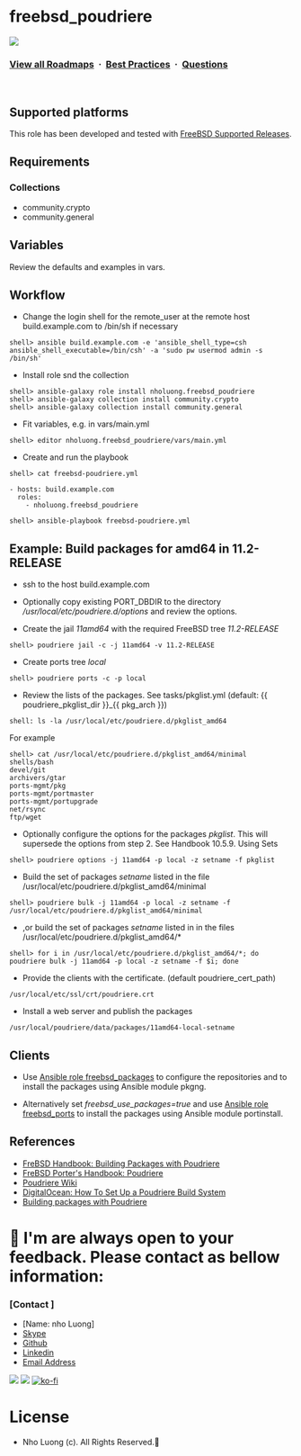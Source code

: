 # freebsd_poudriere

![](https://i.imgur.com/waxVImv.png)
### [View all Roadmaps](https://github.com/nholuongut/all-roadmaps) &nbsp;&middot;&nbsp; [Best Practices](https://github.com/nholuongut/all-roadmaps/blob/main/public/best-practices/) &nbsp;&middot;&nbsp; [Questions](https://www.linkedin.com/in/nholuong/)
<br/>


## Supported platforms

This role has been developed and tested with [FreeBSD Supported Releases](https://www.freebsd.org/releases/).


## Requirements

### Collections

- community.crypto
- community.general


## Variables

Review the defaults and examples in vars.


## Workflow

* Change the login shell for the remote_user at the remote host build.example.com to /bin/sh if necessary

```
shell> ansible build.example.com -e 'ansible_shell_type=csh ansible_shell_executable=/bin/csh' -a 'sudo pw usermod admin -s /bin/sh'
```

* Install role snd the collection

```
shell> ansible-galaxy role install nholuong.freebsd_poudriere
shell> ansible-galaxy collection install community.crypto
shell> ansible-galaxy collection install community.general
```

* Fit variables, e.g. in vars/main.yml

```
shell> editor nholuong.freebsd_poudriere/vars/main.yml
```

* Create and run the playbook

```
shell> cat freebsd-poudriere.yml

- hosts: build.example.com
  roles:
    - nholuong.freebsd_poudriere
```

```
shell> ansible-playbook freebsd-poudriere.yml
```


## Example: Build packages for amd64 in 11.2-RELEASE

* ssh to the host build.example.com

* Optionally copy existing PORT_DBDIR to the directory */usr/local/etc/poudriere.d/options* and
  review the options.

* Create the jail *11amd64* with the required FreeBSD tree *11.2-RELEASE*

```
shell> poudriere jail -c -j 11amd64 -v 11.2-RELEASE
```

* Create ports tree *local*

```
shell> poudriere ports -c -p local
```

* Review the lists of the packages. See tasks/pkglist.yml
  (default: {{ poudriere_pkglist_dir }}_{{ pkg_arch }})

```
shell: ls -la /usr/local/etc/poudriere.d/pkglist_amd64
```

  For example

```
shell> cat /usr/local/etc/poudriere.d/pkglist_amd64/minimal
shells/bash
devel/git
archivers/gtar
ports-mgmt/pkg
ports-mgmt/portmaster
ports-mgmt/portupgrade
net/rsync
ftp/wget
```

* Optionally configure the options for the packages *pkglist*. This will supersede the options from
  step 2. See Handbook 10.5.9. Using Sets

```
shell> poudriere options -j 11amd64 -p local -z setname -f pkglist
```

* Build the set of packages *setname* listed in the file /usr/local/etc/poudriere.d/pkglist_amd64/minimal

```
shell> poudriere bulk -j 11amd64 -p local -z setname -f /usr/local/etc/poudriere.d/pkglist_amd64/minimal
```

* ,or build the set of packages *setname* listed in in the files /usr/local/etc/poudriere.d/pkglist_amd64/*

```
shell> for i in /usr/local/etc/poudriere.d/pkglist_amd64/*; do poudriere bulk -j 11amd64 -p local -z setname -f $i; done
```

* Provide the clients with the certificate. (default poudriere_cert_path)

```
/usr/local/etc/ssl/crt/poudriere.crt
```

* Install a web server and publish the packages

```
/usr/local/poudriere/data/packages/11amd64-local-setname
```


## Clients

* Use [Ansible role freebsd_packages](https://galaxy.ansible.com/nholuong/freebsd_packages/) to
  configure the repositories and to install the packages using Ansible module pkgng.

* Alternatively set *freebsd_use_packages=true* and use [Ansible role freebsd_ports](https://galaxy.ansible.com/nholuong/freebsd_ports/) to install the packages using
  Ansible module portinstall.


## References

- [FreBSD Handbook: Building Packages with Poudriere](http://www.freebsd.org/doc/handbook/ports-poudriere.html)
- [FreBSD Porter's Handbook: Poudriere](http://www.freebsd.org/doc/en/books/porters-handbook/testing-poudriere.html)
- [Poudriere Wiki](https://github.com/freebsd/poudriere/wiki)
- [DigitalOcean: How To Set Up a Poudriere Build System](https://www.digitalocean.com/community/tutorials/how-to-set-up-a-poudriere-build-system-to-create-packages-for-your-freebsd-servers)
- [Building packages with Poudriere](https://stevendouglas.me/?p=71)


# 🚀 I'm are always open to your feedback.  Please contact as bellow information:
### [Contact ]
* [Name: nho Luong]
* [Skype](luongutnho_skype)
* [Github](https://github.com/nholuongut/)
* [Linkedin](https://www.linkedin.com/in/nholuong/)
* [Email Address](luongutnho@hotmail.com)

![](https://i.imgur.com/waxVImv.png)
![](Donate.png)
[![ko-fi](https://ko-fi.com/img/githubbutton_sm.svg)](https://ko-fi.com/nholuong)

# License
* Nho Luong (c). All Rights Reserved.🌟